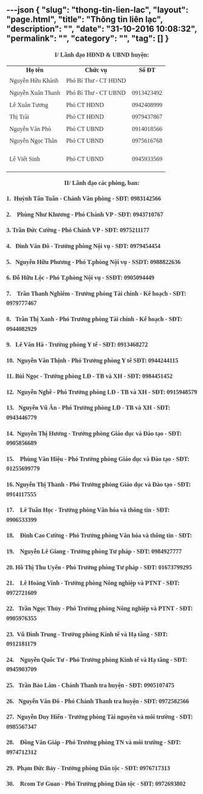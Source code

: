 ---json
{
    "slug": "thong-tin-lien-lac",
    "layout": "page.html",
    "title": "Thông tin liên lạc",
    "description": "",
    "date": "31-10-2016 10:08:32",
    "permalink": "",
    "category": "",
    "tag": []
}
---
<p class="MsoNormal" style="text-align: center; margin-bottom: 12pt;"><span style="font-weight: bolder; color: rgb(51, 51, 51); font-size: 16px; line-height: 25.6px;"><font face="Verdana">I/ Lãnh đạo HĐND &amp; UBND huyện:</font></span></p><table class="table table-bordered"><tbody><tr><td style="text-align: center;"><font face="Verdana"><b>Họ tên</b></font></td><td style="text-align: center;"><font face="Verdana"><b>Chức vụ</b></font></td><td style="text-align: center;"><font face="Verdana"><b>Số ĐT</b></font></td></tr><tr><td><font face="Times New Roman"><span style="color: rgb(51, 51, 51); font-size: 16px; line-height: 25.6px;">Nguyễn Hữu Khánh</span><br></font></td><td><font face="Times New Roman"><span style="color: rgb(51, 51, 51); font-size: 16px; line-height: 25.6px;">Phó Bí Thư - CT HĐND</span><br></font></td><td><font face="Times New Roman"><br></font></td></tr><tr><td><font face="Times New Roman"><span style="color: rgb(51, 51, 51); font-size: 16px; line-height: 25.6px;">Nguyễn Xuân Thanh</span><br></font></td><td><font face="Times New Roman"><span style="color: rgb(51, 51, 51); font-size: 16px; line-height: 25.6px;">Phó Bí Thư - CT UBND</span><br></font></td><td><font face="Times New Roman"><span style="color: rgb(51, 51, 51); font-size: 16px; line-height: 25.6px;">0913423492</span><br></font></td></tr><tr><td><span style="color: rgb(51, 51, 51); font-family: &quot;Times New Roman&quot;; font-size: 16px; line-height: 25.6px;">Lê Xuân Tương</span><font face="Times New Roman"><br></font></td><td><span style="color: rgb(51, 51, 51); font-family: &quot;Times New Roman&quot;; font-size: 16px; line-height: 25.6px;">Phó CT HĐND</span><font face="Times New Roman"><br></font></td><td><span style="color: rgb(51, 51, 51); font-family: &quot;Times New Roman&quot;; font-size: 16px; line-height: 25.6px;">0942408999</span><font face="Times New Roman"><br></font></td></tr><tr><td><span style="color: rgb(51, 51, 51); font-family: &quot;Times New Roman&quot;; font-size: 16px; line-height: 25.6px;">Thị Trãi</span><font face="Times New Roman"><br></font></td><td><span style="color: rgb(51, 51, 51); font-family: &quot;Times New Roman&quot;; font-size: 16px; line-height: 25.6px;">Phó CT HĐND</span><font face="Times New Roman"><br></font></td><td><span style="color: rgb(51, 51, 51); font-family: &quot;Times New Roman&quot;; font-size: 16px; line-height: 25.6px;">0979437867</span><font face="Times New Roman"><br></font></td></tr><tr><td><span style="color: rgb(51, 51, 51); font-family: &quot;Times New Roman&quot;; font-size: 16px; line-height: 25.6px;">Nguyễn Văn Phò</span><font face="Times New Roman"><br></font></td><td><span style="color: rgb(51, 51, 51); font-family: &quot;Times New Roman&quot;; font-size: 16px; line-height: 25.6px;">Phó CT UBND</span><font face="Times New Roman"><br></font></td><td><span style="color: rgb(51, 51, 51); font-family: &quot;Times New Roman&quot;; font-size: 16px; line-height: 25.6px;">0914018566</span><font face="Times New Roman"><br></font></td></tr><tr><td><span style="color: rgb(51, 51, 51); font-family: &quot;Times New Roman&quot;; font-size: 16px; line-height: 25.6px;">Nguyễn Ngọc Thân</span><font face="Times New Roman"><br></font></td><td><span style="color: rgb(51, 51, 51); font-family: &quot;Times New Roman&quot;; font-size: 16px; line-height: 25.6px;">Phó CT UBND</span><font face="Times New Roman"><br></font></td><td><span style="color: rgb(51, 51, 51); font-family: &quot;Times New Roman&quot;; font-size: 16px; line-height: 25.6px;">0975616768</span><font face="Times New Roman"><br></font></td></tr><tr><td><span style="color: rgb(51, 51, 51); font-family: &quot;Times New Roman&quot;; font-size: 16px; line-height: 25.6px;">Lê Viết Sinh</span><font face="Times New Roman"><br></font></td><td><span style="color: rgb(51, 51, 51); font-family: &quot;Times New Roman&quot;; font-size: 16px; line-height: 25.6px;">Phó CT UBND</span><font face="Times New Roman"><br></font></td><td><p><span style="color: rgb(51, 51, 51); font-family: &quot;Times New Roman&quot;; font-size: 16px; line-height: 25.6px;">0945933569</span><font face="Times New Roman"><br></font></p></td></tr></tbody></table><p class="MsoNormal" style="text-align: center; margin-bottom: 12pt;"><b style="font-size: 16px; line-height: 25.6px; color: rgb(51, 51, 51);"><font face="Verdana">II/ Lãnh đạo các phòng, ban:</font></b></p><p class="MsoNormal" style="margin-bottom: 12pt;"><font color="#333333" face="Times New Roman"><span style="font-size: 16px; line-height: 25.6px;"><b>1.<span class="Apple-tab-span" style="white-space:pre">	</span>Huỳnh Tấn Tuấn - Chánh Văn phòng - SĐT: 0983142566</b></span></font></p><p class="MsoNormal" style="margin-bottom: 12pt;"><font color="#333333" face="Times New Roman"><span style="font-size: 16px; line-height: 25.6px;"><b>2.<span class="Apple-tab-span" style="white-space:pre">	</span>Phùng Như Khương - Phó Chánh VP - SĐT: 0943710767</b></span></font></p><p class="MsoNormal" style="margin-bottom: 12pt;"><font color="#333333" face="Times New Roman"><span style="font-size: 16px; line-height: 25.6px;"><b>3.<span class="Apple-tab-span" style="white-space:pre">	</span>Trần Đức Cường - Phó Chánh VP - SĐT: 0975211177</b></span></font></p><p class="MsoNormal" style="margin-bottom: 12pt;"><font color="#333333" face="Times New Roman"><span style="font-size: 16px; line-height: 25.6px;"><b>4.<span class="Apple-tab-span" style="white-space:pre">	</span>Đinh Văn Đô - Trưởng phòng Nội vụ - SĐT: 0979454454</b></span></font></p><p class="MsoNormal" style="margin-bottom: 12pt;"><font color="#333333" face="Times New Roman"><span style="font-size: 16px; line-height: 25.6px;"><b>5.<span class="Apple-tab-span" style="white-space:pre">	</span>Nguyễn Hữu Phương - Phó T.phòng Nội vụ - SSDT: 0988822636</b></span></font></p><p class="MsoNormal" style="margin-bottom: 12pt;"><font color="#333333" face="Times New Roman"><span style="font-size: 16px; line-height: 25.6px;"><b>6.<span class="Apple-tab-span" style="white-space:pre">	</span>Đỗ Hữu Lộc - Phó T.phòng Nội vụ - SSĐT: 0905094449</b></span></font></p><p class="MsoNormal" style="margin-bottom: 12pt;"><font color="#333333" face="Times New Roman"><span style="font-size: 16px; line-height: 25.6px;"><b>7.<span class="Apple-tab-span" style="white-space:pre">	</span>Trần Thanh Nghiêm - Trưởng phòng Tài chính - Kế hoạch - SĐT: 0979777467</b></span></font></p><p class="MsoNormal" style="margin-bottom: 12pt;"><font color="#333333" face="Times New Roman"><span style="font-size: 16px; line-height: 25.6px;"><b>8.<span class="Apple-tab-span" style="white-space:pre">	</span>Trần Thị Xanh - Phó Trưởng phòng Tài chính - Kế hoạch - SĐT: 0944082929</b></span></font></p><p class="MsoNormal" style="margin-bottom: 12pt;"><font color="#333333" face="Times New Roman"><span style="font-size: 16px; line-height: 25.6px;"><b>9.<span class="Apple-tab-span" style="white-space:pre">	</span>Lê Văn Hà - Trưởng phòng Y tế - SĐT: 0913468272</b></span></font></p><p class="MsoNormal" style="margin-bottom: 12pt;"><font color="#333333" face="Times New Roman"><span style="font-size: 16px; line-height: 25.6px;"><b>10.<span class="Apple-tab-span" style="white-space:pre">	</span>Nguyễn Văn Thịnh - Phó Trưởng phòng Y tế SĐT: 0944244115</b></span></font></p><p class="MsoNormal" style="margin-bottom: 12pt;"><font color="#333333" face="Times New Roman"><span style="font-size: 16px; line-height: 25.6px;"><b>11.<span class="Apple-tab-span" style="white-space:pre">	</span>Bùi Ngọc - Trưởng phòng LĐ - TB và XH - SĐT: 0984451452</b></span></font></p><p class="MsoNormal" style="margin-bottom: 12pt;"><font color="#333333" face="Times New Roman"><span style="font-size: 16px; line-height: 25.6px;"><b>12.<span class="Apple-tab-span" style="white-space:pre">	</span>Nguyễn Nghề - Phó Trưởng phòng LĐ - TB và XH - SĐT: 0915948579</b></span></font></p><p class="MsoNormal" style="margin-bottom: 12pt;"><font color="#333333" face="Times New Roman"><span style="font-size: 16px; line-height: 25.6px;"><b>13.<span class="Apple-tab-span" style="white-space:pre">	</span>Nguyễn Vũ Ân - Phó Trưởng phòng LĐ - TB và XH - SĐT: 0943446779</b></span></font></p><p class="MsoNormal" style="margin-bottom: 12pt;"><font color="#333333" face="Times New Roman"><span style="font-size: 16px; line-height: 25.6px;"><b>14.<span class="Apple-tab-span" style="white-space:pre">	</span>Nguyễn Thị Hương - Trưởng phòng Giáo dục và Đào tạo - SĐT: 0905856689</b></span></font></p><p class="MsoNormal" style="margin-bottom: 12pt;"><font color="#333333" face="Times New Roman"><span style="font-size: 16px; line-height: 25.6px;"><b>15.<span class="Apple-tab-span" style="white-space:pre">	</span>Phùng Văn Hiệu - Phó Trưởng phòng Giáo dục và Đào tạo - SĐT: 01255699779</b></span></font></p><p class="MsoNormal" style="margin-bottom: 12pt;"><font color="#333333" face="Times New Roman"><span style="font-size: 16px; line-height: 25.6px;"><b>16.<span class="Apple-tab-span" style="white-space:pre">	</span>Nguyễn Thị Thanh - Phó Trưởng phòng Giáo dục và Đào tạo - SĐT: 0914117555</b></span></font></p><p class="MsoNormal" style="margin-bottom: 12pt;"><font color="#333333" face="Times New Roman"><span style="font-size: 16px; line-height: 25.6px;"><b>17.<span class="Apple-tab-span" style="white-space:pre">	</span>Lê Tuấn Học - Trưởng phòng Văn hóa và thông tin - SĐT: 0906533399</b></span></font></p><p class="MsoNormal" style="margin-bottom: 12pt;"><font color="#333333" face="Times New Roman"><span style="font-size: 16px; line-height: 25.6px;"><b>18.<span class="Apple-tab-span" style="white-space:pre">	</span>Đinh Cao Cường - Phó Trưởng phòng Văn hóa và thông tin - SĐT:</b></span></font></p><p class="MsoNormal" style="margin-bottom: 12pt;"><font color="#333333" face="Times New Roman"><span style="font-size: 16px; line-height: 25.6px;"><b>19.<span class="Apple-tab-span" style="white-space:pre">	</span>Nguyễn Lê Giang - Trưởng phòng Tư pháp - SĐT: 0984927777</b></span></font></p><p class="MsoNormal" style="margin-bottom: 12pt;"><font color="#333333" face="Times New Roman"><span style="font-size: 16px; line-height: 25.6px;"><b>20.<span class="Apple-tab-span" style="white-space:pre">	</span>Hồ Thị Thu Uyển - Phó Trưởng phòng Tư pháp - SĐT: 01673799295</b></span></font></p><p class="MsoNormal" style="margin-bottom: 12pt;"><font color="#333333" face="Times New Roman"><span style="font-size: 16px; line-height: 25.6px;"><b>21.<span class="Apple-tab-span" style="white-space:pre">	</span>Lê Hoàng Vinh - Trưởng phòng Nông nghiệp và PTNT - SĐT: 0972721609</b></span></font></p><p class="MsoNormal" style="margin-bottom: 12pt;"><font color="#333333" face="Times New Roman"><span style="font-size: 16px; line-height: 25.6px;"><b>22.<span class="Apple-tab-span" style="white-space:pre">	</span>Trần Ngọc Thủy - Phó Trưởng phòng Nông nghiệp và PTNT - SĐT: 0905976355</b></span></font></p><p class="MsoNormal" style="margin-bottom: 12pt;"><font color="#333333" face="Times New Roman"><span style="font-size: 16px; line-height: 25.6px;"><b>23.<span class="Apple-tab-span" style="white-space:pre">	</span>Vũ Đình Trung - Trưởng phòng Kinh tế và Hạ tầng - SĐT: 0912181179</b></span></font></p><p class="MsoNormal" style="margin-bottom: 12pt;"><font color="#333333" face="Times New Roman"><span style="font-size: 16px; line-height: 25.6px;"><b>24.<span class="Apple-tab-span" style="white-space:pre">	</span>Nguyễn Quốc Tư - Phó Trưởng phòng Kinh tế và Hạ tầng - SĐT: 0945903709</b></span></font></p><p class="MsoNormal" style="margin-bottom: 12pt;"><font color="#333333" face="Times New Roman"><span style="font-size: 16px; line-height: 25.6px;"><b>25.<span class="Apple-tab-span" style="white-space:pre">	</span>Trần Bảo Lâm - Chánh Thanh tra huyện - SĐT: 0905107475</b></span></font></p><p class="MsoNormal" style="margin-bottom: 12pt;"><font color="#333333" face="Times New Roman"><span style="font-size: 16px; line-height: 25.6px;"><b>26.<span class="Apple-tab-span" style="white-space:pre">	</span>Nguyễn Văn Đô - Phó Chánh Thanh tra huyện - SĐT: 0972582566</b></span></font></p><p class="MsoNormal" style="margin-bottom: 12pt;"><font color="#333333" face="Times New Roman"><span style="font-size: 16px; line-height: 25.6px;"><b>27.<span class="Apple-tab-span" style="white-space:pre">	</span>Nguyễn Duy Hiển - Trưởng phòng Tài nguyên và môi trường - SĐT: 0985567347</b></span></font></p><p class="MsoNormal" style="margin-bottom: 12pt;"><font color="#333333" face="Times New Roman"><span style="font-size: 16px; line-height: 25.6px;"><b>28.<span class="Apple-tab-span" style="white-space:pre">	</span>Đồng Văn Giáp - Phó Trưởng phòng TN và môi trường - SĐT: 0974712312</b></span></font></p><p class="MsoNormal" style="margin-bottom: 12pt;"><font color="#333333" face="Times New Roman"><span style="font-size: 16px; line-height: 25.6px;"><b>29.<span class="Apple-tab-span" style="white-space:pre">	</span>Phạm Đức Bảy - Trưởng phòng Dân tộc - SĐT: 0976717313</b></span></font></p><p class="MsoNormal" style="margin-bottom: 12pt;"><font color="#333333" face="Times New Roman"><span style="font-size: 16px; line-height: 25.6px;"><b>30.<span class="Apple-tab-span" style="white-space:pre">	</span>Rcom Tơ Guan - Phó Trưởng phòng Dân tộc - SĐT: 0972693802</b></span></font></p><p class="MsoNormal" style="mso-margin-top-alt:auto;margin-bottom:12.0pt;
line-height:19.2pt"><br></p>